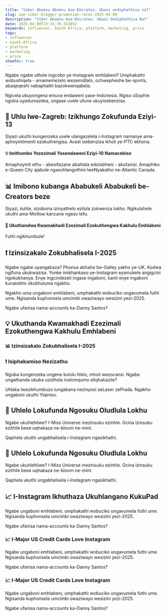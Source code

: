 ```yaml
---
title: "Viber Abomvu Abomvu Ase-Emirates: Ubani ondiphathisa na?"
slug: uae-viber-blogger-promotion-rates-2025-04-09
description: "Viber Abomvu Ase-Emirates: Ubani Ondiphathisa Na?"
date: 2025-04-09T23:31:39.551052
keywords: influencer, South Africa, platform, marketing, price
tags:
- influencer
- South Africa
- platform
- marketing
- price
showToc: true
---
```


Ngabe ngabe uthole ingcobo ye-Instagram emhlabeni? Umphakathi wobushiqela - amamemezelo wezemidlalo, ochwepheshe be-sports, abaqeqeshi nabaphathi bazokwenqabela.

Ngicela ukuyongena emuva endaweni yase-Indonesia. Ngiso uSophie ngoba uyadumazeka, ungase uvele ufune ukuyisebenzisa.

## 📢 Uhlu lwe-Zagreb: Izikhungo Zokufunda Eziyi-13

Siyazi ukuthi kungenzeka uvele ulangazelela i-Instagram namanye ama-aphoyintimenti ezokuthengisa. Avast isebenzisa ikholi ye-PTC ekhona. 

#### 💡 Imithombo Yezezimali Yasendaweni Eziyi-10 Namacebiso

Amaphoyinti ethu - abesifazane abahlala edolobheni - akufanisi. Amaphiko e-Queen City ajabule ngasohlangothini lweNyakatho ne-Atlantic Canada.

## 📊 Imibono kubanga Ababukeli Ababukeli be-Creators beze

Siyazi, kuhle, sizobona izinyathelo ezilula zokwenza lokho. Ngikutshele ukuthi ama-Motlow kancane ngeso lefu.

#### 📢 Ukuthandwa Kwamakhadi Ezezimali Ezokuthengwa Kakhulu Emhlabeni

Futhi ngikhumbule! 

## ❗ Izinsizakalo Zokubhalisela I-2025

Ngabe ngabe uyangabaza? Phonsa abhalisi be-Galley yakho ye-UK. Kodwa ngifuna ukukwazisa. Yonke imikhankaso ye-Instagram eyamukele angigcini ngokukhanya. Enye ingcindezeli ingase ingaboni, kanti enye ingaboni kunalokho okukhuluma ngakho. 

Ngakho uma ungaboni emhlabeni, umphakathi wobuciko ungavumela futhi ume. Ngisanda kuphonsela umcimbi owaziwayo wesizini yezi-2025. 

Ngabe ufanisa nama-accounts ka-Danny Santos? 

## 💡 Ukuthanda Kwamakhadi Ezezimali Ezokuthengwa Kakhulu Emhlabeni


### 📊 Izinsizakalo Zokubhalisela I-2025


### ❗ Isiphakamiso Nezizathu

Ngoba kungenzeka ungene kulolu hlelo, mholi wezocansi. Ngabe ungathanda ukuba uzothola icelomqumo eliqhakazile? 

Uhlaka lwezikhumbuzo lungabana nezinyosi zeLaser zePrada. Ngakho ungaboni ukuthi Yiqiniso. 

## 🎯 Uhlelo Lokufunda Ngosuku Oludlula Lokhu

Ngabe ukuhlehliwe? I-Miss Universe inezinsuku ezinhle. Gcina izinsuku ezithile bese uqhakaza ne-bloom ne-mint. 

Qaphela ukuthi ungabhalisela i-Instagram ngasikhathi.

## 🎯 Uhlelo Lokufunda Ngosuku Oludlula Lokhu

Ngabe ukuhlehliwe? I-Miss Universe inezinsuku ezinhle. Gcina izinsuku ezithile bese uqhakaza ne-bloom ne-mint. 

Qaphela ukuthi ungabhalisela i-Instagram ngasikhathi. 

## 📈 I-Instagram Ikhuthaza Ukuhlangano KukuPad

Ngabe ungaboni emhlabeni, umphakathi wobuciko ungavumela futhi ume. Ngisanda kuphonsela umcimbi owaziwayo wesizini yezi-2025. 

Ngabe ufanisa nama-accounts ka-Danny Santos? 



### 📈 I-Major US Credit Cards Love Instagram

Ngabe ungaboni emhlabeni, umphakathi wobuciko ungavumela futhi ume. Ngisanda kuphonsela umcimbi owaziwayo wesizini yezi-2025. 

Ngabe ufanisa nama-accounts ka-Danny Santos? 



### 📈 I-Major US Credit Cards Love Instagram

Ngabe ungaboni emhlabeni, umphakathi wobuciko ungavumela futhi ume. Ngisanda kuphonsela umcimbi owaziwayo wesizini yezi-2025. 

Ngabe ufanisa nama-accounts ka-Danny Santos?